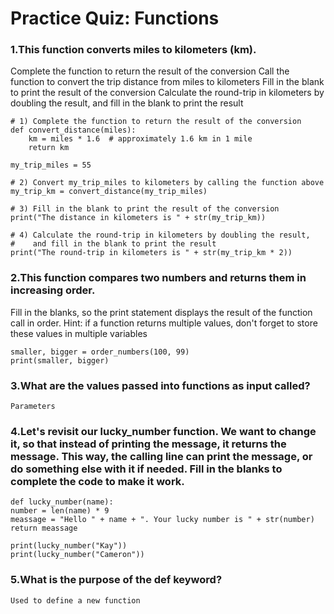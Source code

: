 # Practice Quiz: Functions

### 1.This function converts miles to kilometers (km).
Complete the function to return the result of the conversion
Call the function to convert the trip distance from miles to kilometers
Fill in the blank to print the result of the conversion
Calculate the round-trip in kilometers by doubling the result, and fill in the blank to print the result

    # 1) Complete the function to return the result of the conversion
    def convert_distance(miles):
        km = miles * 1.6  # approximately 1.6 km in 1 mile
        return km

    my_trip_miles = 55

    # 2) Convert my_trip_miles to kilometers by calling the function above
    my_trip_km = convert_distance(my_trip_miles)

    # 3) Fill in the blank to print the result of the conversion
    print("The distance in kilometers is " + str(my_trip_km))

    # 4) Calculate the round-trip in kilometers by doubling the result,
    #    and fill in the blank to print the result
    print("The round-trip in kilometers is " + str(my_trip_km * 2))


### 2.This function compares two numbers and returns them in increasing order.

Fill in the blanks, so the print statement displays the result of the function call in order.
Hint: if a function returns multiple values, don't forget to store these values in multiple variables

    smaller, bigger = order_numbers(100, 99)
    print(smaller, bigger)


### 3.What are the values passed into functions as input called?

    Parameters

### 4.Let's revisit our lucky_number function. We want to change it, so that instead of printing the message, it returns the message. This way, the calling line can print the message, or do something else with it if needed. Fill in the blanks to complete the code to make it work.


    def lucky_number(name):
    number = len(name) * 9
    meassage = "Hello " + name + ". Your lucky number is " + str(number)
    return meassage
            
    print(lucky_number("Kay"))
    print(lucky_number("Cameron"))

### 5.What is the purpose of the def keyword?

    Used to define a new function
